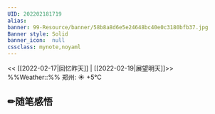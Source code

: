 ```yaml
---
UID: 202202181719 
alias:
banner: 99-Resource/banner/58b8a8d6e5e24648bc40e0c3180bfb37.jpg 
Banner style: Solid
banner_icon:  null
cssclass: mynote,noyaml
---
```

<< [[2022-02-17|回忆昨天]] | [[2022-02-19|展望明天]]>>　　　　%%Weather::%% 郑州: ☀️   +5°C


## ✏随笔感悟

